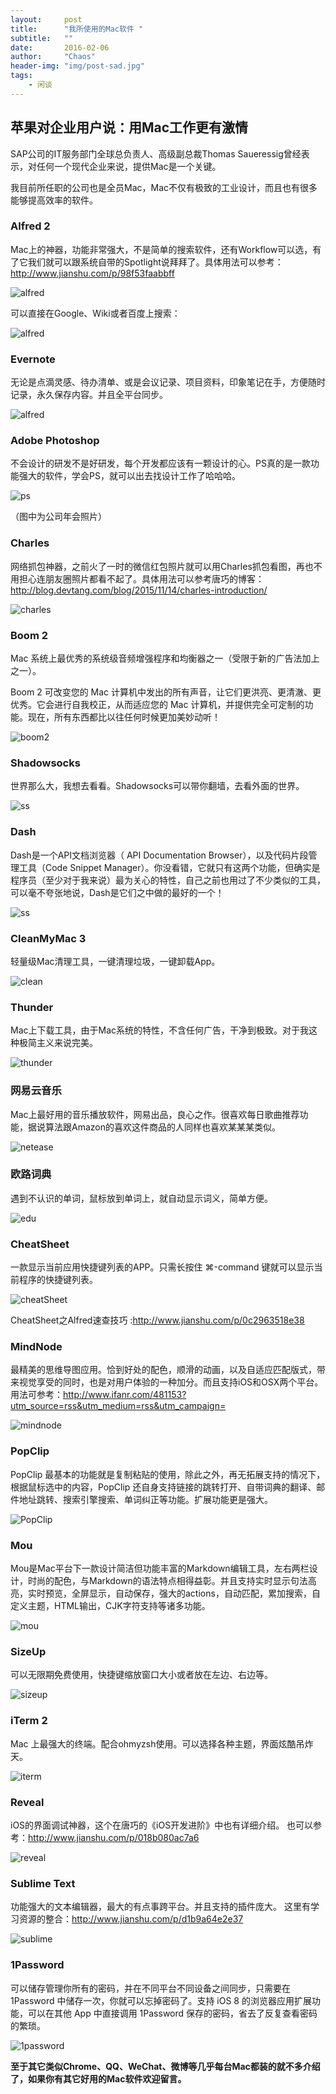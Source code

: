 ```yaml
---
layout:     post
title:      "我所使用的Mac软件 "
subtitle:   ""
date:       2016-02-06
author:     "Chaos"
header-img: "img/post-sad.jpg"
tags:
    - 闲谈
---
```



## 苹果对企业用户说：用Mac工作更有激情

SAP公司的IT服务部门全球总负责人、高级副总裁Thomas Saueressig曾经表示，对任何一个现代企业来说，提供Mac是一个关键。

我目前所任职的公司也是全员Mac，Mac不仅有极致的工业设计，而且也有很多能够提高效率的软件。

### Alfred 2

Mac上的神器，功能非常强大，不是简单的搜索软件，还有Workflow可以选，有了它我们就可以跟系统自带的Spotlight说拜拜了。具体用法可以参考：http://www.jianshu.com/p/98f53faabbff

![alfred](http://7xl1kp.com1.z0.glb.clouddn.com/alfred.jpg)


可以直接在Google、Wiki或者百度上搜索：

![alfred](http://7xl1kp.com1.z0.glb.clouddn.com/alfred2.png)

### Evernote

无论是点滴灵感、待办清单、或是会议记录、项目资料，印象笔记在手，方便随时记录，永久保存内容。并且全平台同步。

![alfred](http://7xl1kp.com1.z0.glb.clouddn.com/Evernote.png)

### Adobe Photoshop

不会设计的研发不是好研发，每个开发都应该有一颗设计的心。PS真的是一款功能强大的软件，学会PS，就可以出去找设计工作了哈哈哈。

![ps](http://7xl1kp.com1.z0.glb.clouddn.com/-4248020551762443702-1454727806.png)

（图中为公司年会照片）

### Charles

网络抓包神器，之前火了一时的微信红包照片就可以用Charles抓包看图，再也不用担心连朋友圈照片都看不起了。具体用法可以参考唐巧的博客：http://blog.devtang.com/blog/2015/11/14/charles-introduction/

![charles](http://7xl1kp.com1.z0.glb.clouddn.com/charles.png)

### Boom 2

Mac 系统上最优秀的系统级音频增强程序和均衡器之一（受限于新的广告法加上之一）。

Boom 2 可改变您的 Mac 计算机中发出的所有声音，让它们更洪亮、更清澈、更优秀。它会进行自我校正，从而适应您的 Mac 计算机，并提供完全可定制的功能。现在，所有东西都比以往任何时候更加美妙动听！

![boom2](http://7xl1kp.com1.z0.glb.clouddn.com/boom2.png)


### Shadowsocks

世界那么大，我想去看看。Shadowsocks可以带你翻墙，去看外面的世界。

![ss](http://7xl1kp.com1.z0.glb.clouddn.com/shadowsocks.png)


### Dash

Dash是一个API文档浏览器（ API Documentation Browser），以及代码片段管理工具（Code Snippet Manager）。你没看错，它就只有这两个功能，但确实是程序员（至少对于我来说）最为关心的特性，自己之前也用过了不少类似的工具，可以毫不夸张地说，Dash是它们之中做的最好的一个！

![ss](http://7xl1kp.com1.z0.glb.clouddn.com/Dash.png)


### CleanMyMac 3

轻量级Mac清理工具，一键清理垃圾，一键卸载App。

![clean](http://7xl1kp.com1.z0.glb.clouddn.com/CleanMyMac.jpg)


### Thunder

Mac上下载工具，由于Mac系统的特性，不含任何广告，干净到极致。对于我这种极简主义来说完美。

![thunder](http://7xl1kp.com1.z0.glb.clouddn.com/Thunder.jpg)

### 网易云音乐

Mac上最好用的音乐播放软件，网易出品，良心之作。很喜欢每日歌曲推荐功能，据说算法跟Amazon的喜欢这件商品的人同样也喜欢某某某类似。

![netease](http://7xl1kp.com1.z0.glb.clouddn.com/netease.jpg)

### 欧路词典

遇到不认识的单词，鼠标放到单词上，就自动显示词义，简单方便。

![edu](http://7xl1kp.com1.z0.glb.clouddn.com/%E6%AC%A7%E8%B7%AF.jpg)

### CheatSheet

一款显示当前应用快捷键列表的APP。只需长按住 ⌘-command 键就可以显示当前程序的快捷键列表。

![cheatSheet](http://7xl1kp.com1.z0.glb.clouddn.com/cheatsheet.png)

CheatSheet之Alfred速查技巧
:http://www.jianshu.com/p/0c2963518e38

### MindNode

最精美的思维导图应用。恰到好处的配色，顺滑的动画，以及自适应匹配版式，带来视觉享受的同时，也是对用户体验的一种加分。而且支持iOS和OSX两个平台。用法可参考：http://www.ifanr.com/481153?utm_source=rss&utm_medium=rss&utm_campaign=

![mindnode](http://7xl1kp.com1.z0.glb.clouddn.com/MindNode.jpg)

### PopClip

PopClip 最基本的功能就是复制粘贴的使用，除此之外，再无拓展支持的情况下，根据鼠标选中的内容，PopClip 还自身支持链接的跳转打开、自带词典的翻译、邮件地址跳转、搜索引擎搜索、单词纠正等功能。扩展功能更是强大。

![PopClip](http://7xl1kp.com1.z0.glb.clouddn.com/PopClip.jpg)

### Mou

Mou是Mac平台下一款设计简洁但功能丰富的Markdown编辑工具，左右两栏设计，时尚的配色，与Markdown的语法特点相得益彰。并且支持实时显示句法高亮，实时预览，全屏显示，自动保存，强大的actions，自动匹配，累加搜索，自定义主题，HTML输出，CJK字符支持等诸多功能。

![mou](http://7xl1kp.com1.z0.glb.clouddn.com/Mou.png)


### SizeUp

可以无限期免费使用，快捷键缩放窗口大小或者放在左边、右边等。

![sizeup](http://7xl1kp.com1.z0.glb.clouddn.com/sizeUP.jpg)

### iTerm 2

Mac 上最强大的终端。配合ohmyzsh使用。可以选择各种主题，界面炫酷吊炸天。

![iterm](http://7xl1kp.com1.z0.glb.clouddn.com/iterm2.png)

### Reveal

iOS的界面调试神器，这个在唐巧的《iOS开发进阶》中也有详细介绍。
也可以参考：http://www.jianshu.com/p/018b080ac7a6

![reveal](http://7xl1kp.com1.z0.glb.clouddn.com/reveal.png)

### Sublime Text

功能强大的文本编辑器，最大的有点事跨平台。并且支持的插件庞大。
这里有学习资源的整合：http://www.jianshu.com/p/d1b9a64e2e37

![sublime](http://7xl1kp.com1.z0.glb.clouddn.com/sublime.png)

### 1Password

可以储存管理你所有的密码，并在不同平台不同设备之间同步，只需要在 1Password 中储存一次，你就可以忘掉密码了。支持 iOS 8 的浏览器应用扩展功能，可以在其他 App 中直接调用 1Password 保存的密码，省去了反复查看密码的繁琐。

![1password](http://7xl1kp.com1.z0.glb.clouddn.com/1password.png)


**至于其它类似Chrome、QQ、WeChat、微博等几乎每台Mac都装的就不多介绍了，如果你有其它好用的Mac软件欢迎留言。**